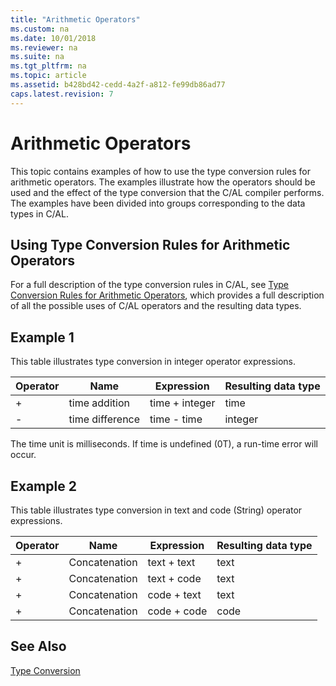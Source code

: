 ```yaml
---
title: "Arithmetic Operators"
ms.custom: na
ms.date: 10/01/2018
ms.reviewer: na
ms.suite: na
ms.tgt_pltfrm: na
ms.topic: article
ms.assetid: b428bd42-cedd-4a2f-a812-fe99db86ad77
caps.latest.revision: 7
---
```

# Arithmetic Operators
This topic contains examples of how to use the type conversion rules for arithmetic operators. The examples illustrate how the operators should be used and the effect of the type conversion that the C/AL compiler performs. The examples have been divided into groups corresponding to the data types in C/AL.  

## Using Type Conversion Rules for Arithmetic Operators  
 For a full description of the type conversion rules in C/AL, see [Type Conversion Rules for Arithmetic Operators](Type-Conversion-Rules-for-Arithmetic-Operators.md), which provides a full description of all the possible uses of C/AL operators and the resulting data types.  

## Example 1  
 This table illustrates type conversion in integer operator expressions.  

|Operator|Name|Expression|Resulting data type|  
|--------------|----------|----------------|-------------------------|  
|+|time addition|time + integer|time|  
|-|time difference|time - time|integer|  

 The time unit is milliseconds. If time is undefined \(0T\), a run-time error will occur.  

## Example 2  
 This table illustrates type conversion in text and code \(String\) operator expressions.  

|Operator|Name|Expression|Resulting data type|  
|--------------|----------|----------------|-------------------------|  
|+|Concatenation|text + text|text|  
|+|Concatenation|text + code|text|  
|+|Concatenation|code + text|text|  
|+|Concatenation|code + code|code|  

## See Also  
 [Type Conversion](Type-Conversion.md)
